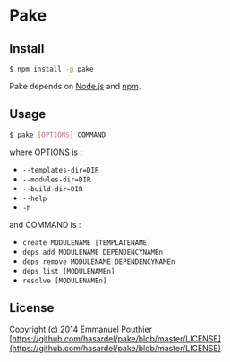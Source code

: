 # Pake


## Install

```sh
$ npm install -g pake
```

Pake depends on [Node.js](http://nodejs.org/) and [npm](http://npmjs.org/).


## Usage

```sh
$ pake [OPTIONS] COMMAND
```

where OPTIONS is :
* `--templates-dir=DIR`
* `--modules-dir=DIR`
* `--build-dir=DIR`
* `--help`
* `-h`

and COMMAND is :
* `create MODULENAME [TEMPLATENAME]`
* `deps add MODULENAME DEPENDENCYNAMEn`
* `deps remove MODULENAME DEPENDENCYNAMEn`
* `deps list [MODULENAMEn]`
* `resolve [MODULENAMEn]`


## License

Copyright (c) 2014 Emmanuel Pouthier [https://github.com/hasardel/pake/blob/master/LICENSE](https://github.com/hasardel/pake/blob/master/LICENSE)

